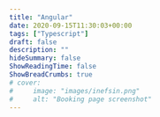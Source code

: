 ```yaml
---
title: "Angular"
date: 2020-09-15T11:30:03+00:00
tags: ["Typescript"]
draft: false
description: ""
hideSummary: false
ShowReadingTime: false
ShowBreadCrumbs: true
# cover:
#     image: "images/inefsin.png"
#     alt: "Booking page screenshot"
---
```


